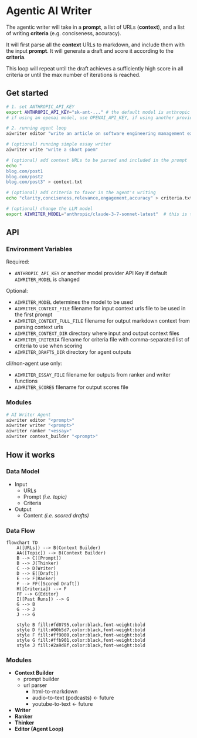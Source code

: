 # Agentic AI Writer

The agentic writer will take in a **prompt**, a list of URLs (**context**), and a list of writing **criteria** (e.g. conciseness, accuracy).

It will first parse all the **context** URLs to markdown, and include them with the input **prompt**. It will generate a draft and score it according to the **criteria**.

This loop will repeat until the draft achieves a sufficiently high score in all criteria or until the max number of iterations is reached.

## Get started

``` sh
# 1. set ANTHROPIC_API_KEY
export ANTHROPIC_API_KEY="sk-ant-..." # the default model is anthropic's
# if using an openai model, use OPENAI_API_KEY, if using another provider, use "<PROVIDER_NAME>_API_KEY"

# 2. running agent loop
aiwriter editor "write an article on software engineering management extracting the absolute best insights from these articles. be concise."

# (optional) running simple essay writer
aiwriter write "write a short poem"

# (optional) add context URLs to be parsed and included in the prompt
echo "
blog.com/post1
blog.com/post2
blog.com/post3" > context.txt

# (optional) add criteria to favor in the agent's writing
echo "clarity,conciseness,relevance,engagement,accuracy" > criteria.txt  # this is the default criteria

# (optional) change the LLM model
export AIWRITER_MODEL="anthropic/claude-3-7-sonnet-latest"  # this is the default model
```

## API

### Environment Variables
Required:
- `ANTHROPIC_API_KEY` or another model provider API Key if default `AIWRITER_MODEL` is changed

Optional:
- `AIWRITER_MODEL` determines the model to be used
- `AIWRITER_CONTEXT_FILE` filename for input context urls file to be used in the first prompt
- `AIWRITER_CONTEXT_FULL_FILE` filename for output markdown context from parsing context urls
- `AIWRITER_CONTEXT_DIR` directory where input and output context files
- `AIWRITER_CRITERIA` filename for criteria file with comma-separated list of criteria to use when scoring
- `AIWRITER_DRAFTS_DIR` directory for agent outputs

cli/non-agent use only:
- `AIWRITER_ESSAY_FILE` filename for outputs from ranker and writer functions
- `AIWRITER_SCORES` filename for output scores file

### Modules
```sh
# AI Writer Agent
aiwriter editor "<prompt>"
aiwriter writer "<prompt>"
aiwriter ranker "<essay>"
aiwriter context_builder "<prompt>"
```

## How it works

### Data Model
- Input
  - URLs
  - Prompt *(i.e. topic)*
  - Criteria
- Output
  - Content *(i.e. scored drafts)*

### Data Flow
```mermaid
flowchart TD
    A([URLs]) --> B(Context Builder)
    AA([Topic]) --> B(Context Builder)
    B --> C([Prompt])
    B --> J(Thinker)
    C --> D(Writer)
    D --> E([Draft])
    E --> F(Ranker)
    F --> FF([Scored Draft])
    H([Criteria]) --> F
    FF --> G{Editor}
    I([Past Runs]) --> G
    G --> B
    G --> J
    J --> G

    style B fill:#fd0795,color:black,font-weight:bold
    style D fill:#00b5d7,color:black,font-weight:bold
    style F fill:#ff9000,color:black,font-weight:bold
    style G fill:#ffb901,color:black,font-weight:bold
    style J fill:#2a9d8f,color:black,font-weight:bold
```

### Modules
- **Context Builder**
  - prompt builder
  - url parser
    - html-to-markdown
    - audio-to-text (podcasts) <- future
    - youtube-to-text <- future
- **Writer**
- **Ranker**
- **Thinker**
- **Editor (Agent Loop)**
